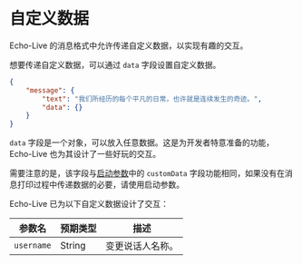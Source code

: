 # 自定义数据

Echo-Live 的消息格式中允许传递自定义数据，以实现有趣的交互。

想要传递自定义数据，可以通过 `data` 字段设置自定义数据。

``` json linenums="1" hl_lines="4"
{
    "message": {
        "text": "我们所经历的每个平凡的日常，也许就是连续发生的奇迹。",
        "data": {}
    }
}
```

`data` 字段是一个对象，可以放入任意数据。这是为开发者特意准备的功能，Echo-Live 也为其设计了一些好玩的交互。

需要注意的是，该字段与[启动参数](start-par.md)中的 `customData` 字段功能相同，如果没有在消息打印过程中传递数据的必要，请使用启动参数。

Echo-Live 已为以下自定义数据设计了交互：

| 参数名 | 预期类型 | 描述 |
| - | - | - |
| `username` | String | 变更说话人名称。 |